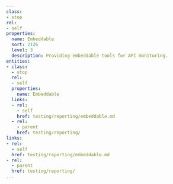 ```yaml
---
class:
- stop
rel:
- self
properties:
  name: Embeddable
  sort: 2126
  level: 3
  description: Providing embeddable tools for API monitoring.
entities:
- class:
  - stop
  rel:
  - self
  properties:
    name: Embeddable
  links:
  - rel:
    - self
    href: testing/reporting/embeddable.md
  - rel:
    - parent
    href: testing/reporting/
links:
- rel:
  - self
  href: testing/reporting/embeddable.md
- rel:
  - parent
  href: testing/reporting/
...
```

